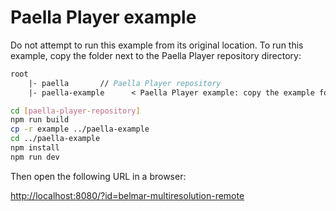 # Paella Player example

Do not attempt to run this example from its original location. To run this example, copy the folder next to the Paella Player repository directory:

```fs
root
    |- paella       // Paella Player repository
    |- paella-example      < Paella Player example: copy the example folder here
```

```sh
cd [paella-player-repository]
npm run build
cp -r example ../paella-example
cd ../paella-example
npm install
npm run dev
```

Then open the following URL in a browser:

[http://localhost:8080/?id=belmar-multiresolution-remote](http://localhost:8080/?id=belmar-multiresolution-remote)


